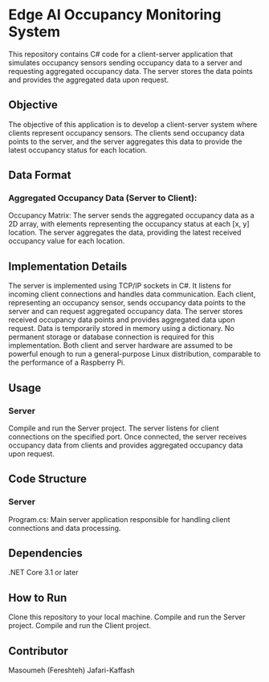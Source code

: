# Edge AI Occupancy Monitoring System

This repository contains C# code for a client-server application that simulates occupancy sensors sending occupancy data to a server and requesting aggregated occupancy data. The server stores the data points and provides the aggregated data upon request.
## Objective

The objective of this application is to develop a client-server system where clients represent occupancy sensors. The clients send occupancy data points to the server, and the server aggregates this data to provide the latest occupancy status for each location.

## Data Format

### Aggregated Occupancy Data (Server to Client): ###

Occupancy Matrix: The server sends the aggregated occupancy data as a 2D array, with elements representing the occupancy status at each [x, y] location. The server aggregates the data, providing the latest received occupancy value for each location.
## Implementation Details ##

The server is implemented using TCP/IP sockets in C#. It listens for incoming client connections and handles data communication.
Each client, representing an occupancy sensor, sends occupancy data points to the server and can request aggregated occupancy data.
The server stores received occupancy data points and provides aggregated data upon request.
Data is temporarily stored in memory using a dictionary. No permanent storage or database connection is required for this implementation.
Both client and server hardware are assumed to be powerful enough to run a general-purpose Linux distribution, comparable to the performance of a Raspberry Pi.

## Usage ##
### Server ###
Compile and run the Server project.
The server listens for client connections on the specified port.
Once connected, the server receives occupancy data from clients and provides aggregated occupancy data upon request.


## Code Structure ##
### Server ###
Program.cs: Main server application responsible for handling client connections and data processing.


## Dependencies ##
.NET Core 3.1 or later

## How to Run ##
Clone this repository to your local machine.
Compile and run the Server project.
Compile and run the Client project.

## Contributor ##
Masoumeh (Fereshteh) Jafari-Kaffash
